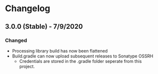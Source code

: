 # Changelog

## 3.0.0 (Stable) - 7/9/2020

### **Changed**

* Processing library build has now been flattened
* Build.gradle can now upload subsequent releases to Sonatype OSSRH
	* Credentials are stored in the .gradle folder seperate from this project.
